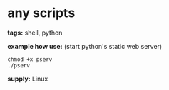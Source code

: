 # any scripts
**tags:** shell, python

**example how use:** (start python's static web server)
```
chmod +x pserv
./pserv
```

**supply:**
Linux